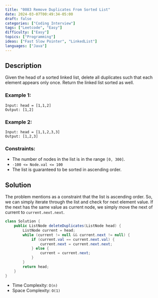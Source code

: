 ```yaml
---
title: "0083 Remove Duplicates From Sorted List"
date: 2024-03-07T00:49:34-05:00
draft: false
categories: ["Coding Interview"]
tags: ["Leetcode", "Easy"]
difficulty: ["Easy"]
topics: ["Programming"]
ideas: ["Fast Slow Pointer", "LinkedList"]
languages: ["Java"]
---
```


## Description

Given the head of a sorted linked list, delete all duplicates such that each element appears only once. Return the linked list sorted as well.

### Example 1:

```
Input: head = [1,1,2]
Output: [1,2]
```

### Example 2:

```
Input: head = [1,1,2,3,3]
Output: [1,2,3]
```

### Constraints:

- The number of nodes in the list is in the range `[0, 300]`.
- `-100 <= Node.val <= 100`
- The list is guaranteed to be sorted in ascending order.

## Solution

The problem mentions as a constraint that the list is ascending order. So, we can simply iterate through the list and check for next element value. If the next has the same value as current node, we simply move the next of current to `current.next.next`.

```java
class Solution {
    public ListNode deleteDuplicates(ListNode head) {
        ListNode current = head;
        while (current != null && current.next != null) {
            if (current.val == current.next.val) {
                current.next = current.next.next;
            } else {
                current = current.next;
            }
        }
        return head;
    }
}
```

- Time Complexity: `O(n)`
- Space Complexity: `O(1)`